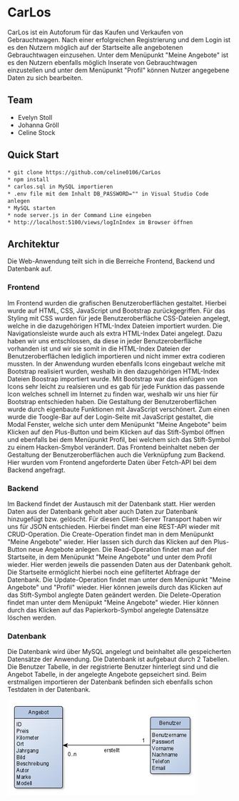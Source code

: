 # CarLos

CarLos ist ein Autoforum für das Kaufen und Verkaufen von Gebrauchtwagen.
Nach einer erfolgreichen Registrierung und dem Login ist es den Nutzern möglich auf der Startseite alle angebotenen Gebrauchtwagen einzusehen. Unter dem Menüpunkt "Meine Angebote" ist es den Nutzern ebenfalls möglich Inserate von Gebrauchtwagen einzustellen und unter dem Menüpunkt "Profil" können Nutzer angegebene Daten zu sich bearbeiten.

## Team

* Evelyn Stoll
* Johanna Gröll
* Celine Stock

## Quick Start

```
* git clone https://github.com/celine0106/CarLos
* npm install
* carlos.sql in MySQL importieren
* .env file mit dem Inhalt DB_PASSWORD="" in Visual Studio Code anlegen 
* MySQL starten
* node server.js in der Command Line eingeben 
* http://localhost:5100/views/logInIndex im Browser öffnen
```

## Architektur

Die Web-Anwendung teilt sich in die Berreiche Frontend, Backend und Datenbank auf.

### Frontend

Im Frontend wurden die grafischen Benutzeroberflächen gestaltet. Hierbei wurde auf HTML, CSS, JavaScript und Bootstrap zurückgegriffen. Für das Styling mit CSS wurden für jede Benutzeroberfläche CSS-Dateien angelegt, welche in die dazugehörigen HTML-Index Dateien importiert wurden. 
Die Navigationsleiste wurde auch als extra HTML-Index Datei angelegt. Dazu haben wir uns entschlossen, da diese in jeder Benutzeroberfläche vorhanden ist und wir sie somit in die HTML-Index Dateien der Benutzeroberflächen lediglich importieren und nicht immer extra codieren mussten.
In der Anwendung wurden ebenfalls Icons eingebaut welche mit Bootstrap realisiert wurden, weshalb in den dazugehörigen HTML-Index Dateien Boostrap importiert wurde. Mit Bootstrap war das einfügen von Icons sehr leicht zu realsieren und es gab für jede Funktion das passende Icon welches schnell im Internet zu finden war, weshalb wir uns hier für Bootstrap entschieden haben.
Die Gestaltung der Benutzeroberflächen wurde durch eigenbaute Funktionen mit JavaScript verschönert. Zum einen wurde die Toogle-Bar auf der Login-Seite mit JavaScript gestaltet, die Modal Fenster, welche sich unter dem Menüpunkt "Meine Angebote" beim Klicken auf den Plus-Button und beim Klicken auf das Stift-Symbol öffnen und ebenfalls bei dem Menüpunkt Profil, bei welchem sich das Stift-Symbol zu einem Hacken-Smybol verändert.
Das Frontend beinhaltet neben der Gestaltung der Benutzeroberflächen auch die Verknüpfung zum Backend.
Hier wurden vom Frontend angeforderte Daten über Fetch-API bei dem Backend angefragt.

### Backend 

Im Backend findet der Austausch mit der Datenbank statt. Hier werden Daten aus der Datenbank geholt aber auch Daten zur Datenbank hinzugefügt bzw. gelöscht. Für diesen Client-Server Transport haben wir uns für JSON entschieden. Hierbei findet man eine REST-API wieder mit CRUD-Operation.
Die Create-Operation findet man in dem Menüpunkt "Meine Angebote" wieder. Hier lassen sich durch das Klicken auf den Plus-Button neue Angebote anlegen.
Die Read-Operation findet man auf der Startseite, in dem Menüpunkt "Meine Angebote" und unter dem Profil wieder. Hier werden jeweils die passenden Daten aus der Datenbank geholt. Die Startseite ermöglicht hierbei noch eine gefiltertet Abfrage der Datenbank.
Die Update-Operation findet man unter dem Menüpunkt "Meine Angebote" und "Profil" wieder. Hier können jeweils durch das Klicken auf das Stift-Symbol anglegte Daten geändert werden.
Die Delete-Operation findet man unter dem Menüpukt "Meine Angebote" wieder. Hier können durch das Klicken auf das Papierkorb-Symbol angelegte Datensätze löschen werden.

### Datenbank 

Die Datenbank wird über MySQL angelegt und beinhaltet alle gespeicherten Datensätze der Anwendung. 
Die Datenbank ist aufgebaut durch 2 Tabellen. Die Benutzer Tabelle, in der registrierte Benutzer hinterlegt sind und die Angebot Tabelle, in der angelegte Angebote gepseichert sind.
Beim erstmaligen importieren der Datenbank befinden sich ebenfalls schon Testdaten in der Datenbank.

![](https://github.com/celine0106/CarLos/blob/master/public/views/DB-Modell_CarLos.jpg)






